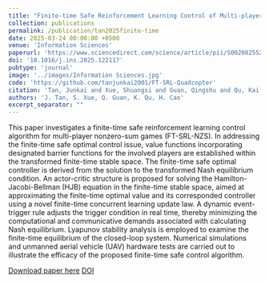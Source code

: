 ```yaml
---
title: "Finite-time Safe Reinforcement Learning Control of Multi-player Nonzero-Sum Game for Quadcopter Systems"
collection: publications
permalink: /publication/tan2025finite-time
date: 2025-03-24 00:00:00 +0500
venue: 'Information Sciences'
paperurl: 'https://www.sciencedirect.com/science/article/pii/S002002552500249X'
doi: '10.1016/j.ins.2025.122117'
pubtype: 'journal'
image: '../images/Information Sciences.jpg'
code: 'https://github.com/tanjunkai2001/FT-SRL-Quadcopter'
citation: 'Tan, Junkai and Xue, Shuangsi and Guan, Qingshu and Qu, Kai and Cao, Hui (2025). Finite-time Safe Reinforcement Learning Control of Multi-player Nonzero-Sum Game for Quadcopter Systems. Information Sciences.'
authors: 'J. Tan, S. Xue, Q. Guan, K. Qu, H. Cao'
excerpt_separator: ""
---
```

This paper investigates a finite-time safe reinforcement learning control algorithm for multi-player nonzero-sum games (FT-SRL-NZS). In addressing the finite-time safe optimal control issue, value functions incorporating designated barrier functions for the involved players are established within the transformed finite-time stable space. The finite-time safe optimal controller is derived from the solution to the transformed Nash equilibrium condition. An actor-critic structure is proposed for solving the Hamilton-Jacobi-Bellman (HJB) equation in the finite-time stable space, aimed at approximating the finite-time optimal value and its corresponded controller using a novel finite-time concurrent learning update law. A dynamic event-trigger rule adjusts the trigger condition in real time, thereby minimizing the computational and communicative demands associated with calculating Nash equilibrium. Lyapunov stability analysis is employed to examine the finite-time equilibrium of the closed-loop system. Numerical simulations and unmanned aerial vehicle (UAV) hardware tests are carried out to illustrate the efficacy of the proposed finite-time safe control algorithm.

[Download paper here](https://www.sciencedirect.com/science/article/pii/S002002552500249X)
[DOI](10.1016/j.ins.2025.122117)